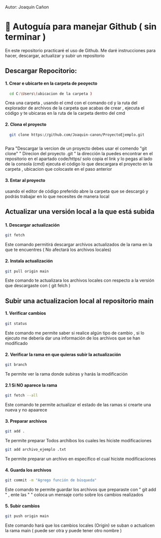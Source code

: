
Autor: Joaquín Cañon
# 🦉 Autoguía para manejar Github ( sin terminar )
En este repositorio practicaré el uso de Github. Me daré instrucciones para hacer, descargar, actualizar y subir un repositorio 


## Descargar Repocitorio: 
#### 1. Crear e ubicarte en la carpeta de peoyecto 

```bash
  cd C:\Users\(ubicacion de la carpeta )            
```
Crea una carpeta , usando el cmd con el comando cd y la ruta del explorador de archivos de la carpeta que acabas de crear , ejecuta  el código y  te ubicaras en la ruta de la carpeta dentro del cmd
#### 2. Clona el proyecto

```bash
  git clone https://github.com/Joaquin-canon/ProyectoEjemplo.git 
            
```
 Para "Descargar la vercion de un proyecto debes usar el comendo  "git clone" " Direcion del proyecto .git " la dirección la puedes encontrar en el repositorio en el apartado code/https/ solo copia el link y lo pegas al lado de la consola (cmd) ejecuta el código  lo que descargara el proyecto en la carpeta , ubicacion que colocaste en el paso anterior 

 #### 3. Entar al proyecto 

 usando el editor de código preferido abre la carpeta que se descargó y podrás trabajar en lo que necesites de manera local 


## Actualizar una versión local a la que está subida 

###  
#### 1. Descargar actualización 

```bash
git fetch
```
Este comando permitirá descargar archivos actualizados de la rama en la que te encuentres ( No afectará los archivos locales)

#### 2. Instala  actualización 

```bash
git pull origin main
```
Este comando te actualizara los archivos locales con respecto a la versión que descargaste con (  git felch  )

## Subir una actualizacion local al repositorio main 

#### 1. Verificar cambios 

```bash
git status
```
Este comando me permite saber si realice algún tipo de cambio , si lo ejecuto me debería dar una información de los archivos que se han modificado 

#### 2. Verificar la rama en que quieras subir la actualización
```bash
git branch
```
Te permite ver la rama donde subiras y  harás la modificación 

#### 2.1 Si NO aparece la rama 

```bash
git fetch --all
```
Este comando te permite actualizar el estado de las ramas si crearte una nueva y no apaarece 

#### 3. Preparar archivos 

```bash
git add .
```
Te permite preparar Todos archibos los cuales les hiciste modificaciones 
```bash
git add archivo_ejemplo .txt
```
Te permite preparar un archivo en específico el cual hiciste  modificaciones 

#### 4. Guarda los archivos 

```bash
git commit -m "Agrego función de búsqueda"
```
Este comando te permite guardar los archivos que preparaste con " git add " ,  ente las " " coloca un mensaje corto sobre los cambios realizados 

#### 5. Subir cambios 

```bash
git push origin main
```
Este comando hará que los cambios locales (Origin) se suban o actualicen  la rama  main ( puede ser otra y puede tener otro nombre )
